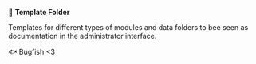 📁 **Template Folder**

Templates for different types of modules and data folders to bee seen as documentation in the administrator interface.

🐟 Bugfish <3
